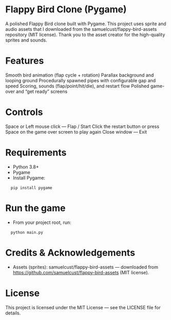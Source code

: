 # Flappy Bird Clone (Pygame)

A polished Flappy Bird clone built with Pygame.
This project uses sprite and audio assets that I downloaded from the samuelcust/flappy-bird-assets repository (MIT license). Thank you to the asset creator for the high-quality sprites and sounds.

# Features
Smooth bird animation (flap cycle + rotation)
Parallax background and looping ground
Procedurally spawned pipes with configurable gap and speed
Scoring, sounds (flap/point/hit/die), and restart flow
Polished game-over and “get ready” screens

# Controls
Space or Left mouse click — Flap / Start
Click the restart button or press Space on the game over screen to play again
Close window — Exit

# Requirements
- Python 3.8+
- Pygame
- Install Pygame:
<pre>
  <code>pip install pygame</code>
</pre>

# Run the game
- From your project root, run:
<pre>
  <code>python main.py</code>
</pre>

# Credits & Acknowledgements
- Assets (sprites): samuelcust/flappy-bird-assets — downloaded from https://github.com/samuelcust/flappy-bird-assets (MIT license).

# License
This project is licensed under the MIT License — see the LICENSE file for details.
